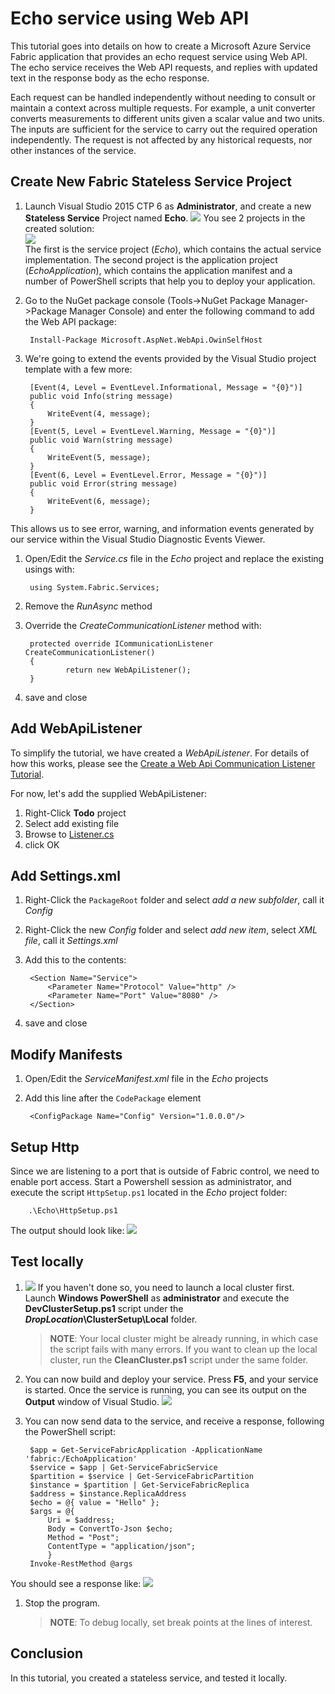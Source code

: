 <properties 
   pageTitle="echo-service-using-web-api"
   description="This tutorial goes into details on how to create a Microsoft Azure Service Fabric application that provides an echo request service using Web API" 
   services="service-fabric" 
   documentationCenter=".net" 
   authors="zbrad" 
   manager="mike.andrews" 
   editor="vturcek" />

<tags
   ms.service="service-fabric"
   ms.devlang="dotnet"
   ms.topic="article"
   ms.tgt_pltfrm="NA"
   ms.workload="multiple" 
   ms.date="04/13/2015"
   ms.author="brad.merrill"/>

# Echo service using Web API

This tutorial goes into details on how to create a Microsoft Azure Service Fabric application that provides an echo request service using Web API.
The echo service receives the Web API requests, and replies with updated text in the response body as the echo response.

Each request can be handled independently without needing to consult or maintain a context across multiple requests. For example, a unit converter converts measurements to different units given a scalar value and two units. The inputs are sufficient for the service to carry out the required operation independently. The request is not affected by any historical requests, nor other instances of the service.

## Create New Fabric Stateless Service Project

1. Launch Visual Studio 2015 CTP 6 as **Administrator**, and create a new **Stateless Service** Project named **Echo**.
![][15]
  You see 2 projects in the created solution:<br/>
![][16]<br/>
  The first is the service project (_Echo_), which contains the actual service implementation. The second project is the application project (_EchoApplication_), which contains the application manifest and a number of PowerShell scripts that help you to deploy your application.

1. Go to the NuGet package console (Tools->NuGet Package Manager->Package Manager Console) and enter the following command to add the Web API package:

		Install-Package Microsoft.AspNet.WebApi.OwinSelfHost

1. We're going to extend the events provided by the Visual Studio project template with a few more:

        [Event(4, Level = EventLevel.Informational, Message = "{0}")]
        public void Info(string message)
        {
            WriteEvent(4, message);
        }
        [Event(5, Level = EventLevel.Warning, Message = "{0}")]
        public void Warn(string message)
        {
            WriteEvent(5, message);
        }
        [Event(6, Level = EventLevel.Error, Message = "{0}")]
        public void Error(string message)
        {
            WriteEvent(6, message);
        }
This allows us to see error, warning, and information events generated by our service within the Visual Studio Diagnostic Events Viewer.

1. Open/Edit the *Service.cs* file in the _Echo_ project and replace the existing usings with:

        using System.Fabric.Services;

1. Remove the *RunAsync* method

1. Override the *CreateCommunicationListener* method with:

        protected override ICommunicationListener CreateCommunicationListener()
        {
                return new WebApiListener();
        }


1. save and close

## <a name="add_listener"></a> Add WebApiListener

To simplify the tutorial, we have created a _WebApiListener_.  For details of how this works, please see the [Create a Web Api Communication Listener Tutorial](WebApiListener.md).

For now, let's add the supplied WebApiListener:

1. Right-Click **Todo** project
2. Select add existing file
3. Browse to [Listener.cs][8]
4. click OK

## Add Settings.xml

1. Right-Click the `PackageRoot` folder and select _add a new subfolder_, call it *Config*
2. Right-Click the new *Config* folder and select _add new item_, select _XML file_, call it *Settings.xml*
3. Add this to the contents:

        <Section Name="Service">
            <Parameter Name="Protocol" Value="http" />
            <Parameter Name="Port" Value="8080" />
        </Section>

4. save and close

## Modify Manifests

1. Open/Edit the *ServiceManifest.xml* file in the _Echo_ projects
2. Add this line after the `CodePackage` element

        <ConfigPackage Name="Config" Version="1.0.0.0"/>

## Setup Http

Since we are listening to a port that is outside of Fabric control, we need to enable port access.  Start a Powershell session as administrator, and execute the script `HttpSetup.ps1` located in the _Echo_ project folder:

        .\Echo\HttpSetup.ps1

The output should look like:
![][11]

## <a name="testlocally"></a>Test locally

1. ![][5] If you haven't done so, you need to launch a local cluster first. Launch **Windows PowerShell** as **administrator** and execute the **DevClusterSetup.ps1** script under the **_DropLocation_\ClusterSetup\Local** folder.

	>**NOTE**: Your local cluster might be already running, in which case the script fails with many errors. If you want to clean up the local cluster, run the **CleanCluster.ps1** script under the same folder.

1. You can now build and deploy your service. Press **F5**, and your service is started. Once the service is running, you can see its output on the **Output** window of Visual Studio.
![][13]

1. You can now send data to the service, and receive a response, following the PowerShell
script:

        $app = Get-ServiceFabricApplication -ApplicationName 'fabric:/EchoApplication'
        $service = $app | Get-ServiceFabricService
        $partition = $service | Get-ServiceFabricPartition
        $instance = $partition | Get-ServiceFabricReplica
        $address = $instance.ReplicaAddress
        $echo = @{ value = "Hello" };
        $args = @{
            Uri = $address;
            Body = ConvertTo-Json $echo;
            Method = "Post";
            ContentType = "application/json";
            }
        Invoke-RestMethod @args
You should see a response like:
![][17]

1. Stop the program.

	>**NOTE**: To debug locally, set break points at the lines of interest. 

## Conclusion

In this tutorial, you created a stateless service, and tested it locally.

<!--image references-->
[1]: media/service-fabric-get-started-echo-service-using-web-api/add-services-ref.png
[2]: ./media/service-fabric-get-started-echo-service-using-web-api/app-output.png
[3]: ./media/service-fabric-get-started-echo-service-using-web-api/azure-portal.png
[4]: ./media/service-fabric-get-started-echo-service-using-web-api/azure-remote-connect.png
[5]: ./media/service-fabric-get-started-echo-service-using-web-api/change.png
[6]: ./media/service-fabric-get-started-echo-service-using-web-api/deploy.png
[7]: ./media/service-fabric-get-started-echo-service-using-web-api/file-applicationmanifest.xml.txt
[8]: ./media/service-fabric-get-started-echo-service-using-web-api/file-listener.cs.txt
[9]: ./media/service-fabric-get-started-echo-service-using-web-api/file-servicemanifest.xml.txt
[10]: ./media/service-fabric-get-started-echo-service-using-web-api/health-output.png
[11]: ./media/service-fabric-get-started-echo-service-using-web-api/http-setup-output.png
[12]: ./media/service-fabric-get-started-echo-service-using-web-api/info.png
[13]: ./media/service-fabric-get-started-echo-service-using-web-api/new-app-output.png
[14]: ./media/service-fabric-get-started-echo-service-using-web-api/new-container.png
[15]: ./media/service-fabric-get-started-echo-service-using-web-api/new-project.png
[16]: ./media/service-fabric-get-started-echo-service-using-web-api/new-sln.png
[17]: ./media/service-fabric-get-started-echo-service-using-web-api/response.png


